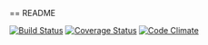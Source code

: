 == README

[![Build Status](https://travis-ci.org/RSid/used_cars.svg)](https://travis-ci.org/RSid/used_cars)
[![Coverage Status](https://coveralls.io/repos/RSid/used_cars/badge.png?branch=master)](https://coveralls.io/r/RSid/used_cars?branch=master)
[![Code Climate](https://codeclimate.com/github/RSid/used_cars.png)](https://codeclimate.com/github/RSid/used_cars)
